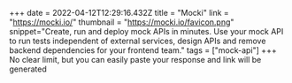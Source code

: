 +++
date = 2022-04-12T12:29:16.432Z
title = "Mocki"
link = "https://mocki.io/"
thumbnail = "https://mocki.io/favicon.png"
snippet="Create, run and deploy mock APIs in minutes. Use your mock API to run tests independent of external services, design APIs and remove backend dependencies for your frontend team."
tags = ["mock-api"]
+++
No clear limit, but you can easily paste your response and link will be generated
